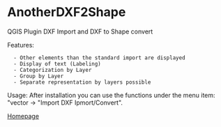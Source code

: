 # AnotherDXF2Shape
QGIS Plugin DXF Import and DXF to Shape convert


Features:
      
      - Other elements than the standard import are displayed 
      - Display of text (Labeling)
      - Categorization by Layer
      - Group by Layer
      - Separate representation by layers possible
      

Usage:
After installation you can use the functions under the menu item:
 "vector -> "Import DXF Ipmort/Convert".

[Homepage](http://forum.makobo.de/viewtopic.php?f=3&t=39)
